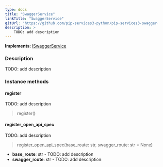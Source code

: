 ```yaml
---
type: docs
title: "SwaggerService"
linkTitle: "SwaggerService"
gitUrl: "https://github.com/pip-services3-python/pip-services3-swagger-python"
description: >
    TODO: add description
---
```


**Implements:** [ISwaggerService](../../../rpc/services/iswagger_service)

### Description

TODO: add description

### Instance methods

#### register
TODO: add description

> register()

#### register_open_api_spec
TODO: add description

> register_open_api_spec(base_route: str, swagger_route: str = None)

- **base_route**: str - TODO: add description
- **swagger_route**: str - TODO: add description
